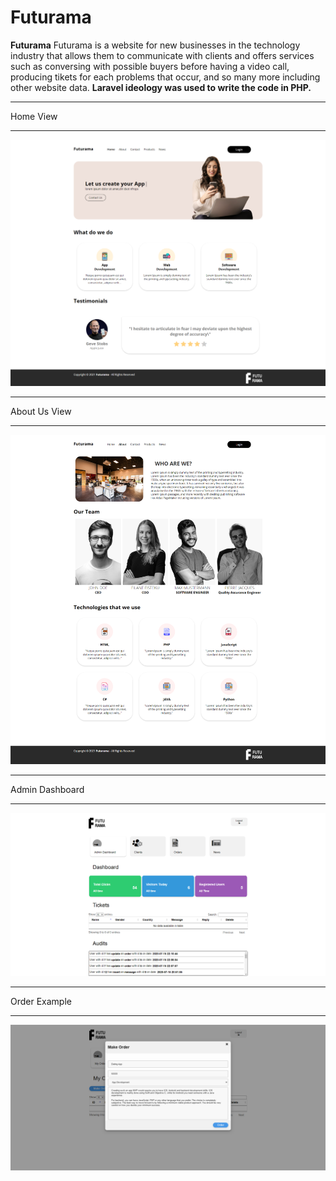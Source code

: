 # Futurama
**Futurama** Futurama is a website for new businesses in the technology industry that allows them to communicate with clients and offers services such as conversing with possible buyers before having a video call, producing tikets for each problems that occur, and so many more including other website data.
**Laravel ideology was used to write the code in PHP.**

---
Home View
***
![home](https://raw.githubusercontent.com/etnikbeqiri1/futurama/main/assets/home.png)

---
About Us View
***
![about](https://raw.githubusercontent.com/etnikbeqiri1/futurama/main/assets/about.png)

---
Admin Dashboard
***
![admin_dashboard](https://raw.githubusercontent.com/etnikbeqiri1/futurama/main/assets/admin_dashboard.png)

---
Order Example
***
![order_example](https://raw.githubusercontent.com/etnikbeqiri1/futurama/main/assets/order_example.png)


